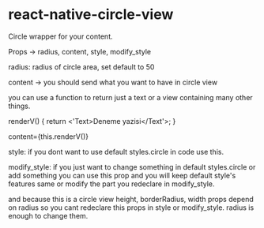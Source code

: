 # react-native-circle-view

Circle wrapper for your content.

Props -> radius, content, style, modify_style

radius: 
radius of circle area, set default to 50

content -> you should send what you want to have in circle view

you can use a function to return just a text or a view containing many other things.

renderV() {
    return <'Text>Deneme yazisi</Text'>;
  }

content={this.renderV()}

style:
if you dont want to use default styles.circle in code use this.

modify_style:
if you just want to change something in default styles.circle or add something you can use this prop and you will keep default style's features same or modify the part you redeclare in modify_style.

and because this is a circle view height, borderRadius, width props depend on radius so you cant redeclare this props in style or modify_style. radius is enough to change them.
